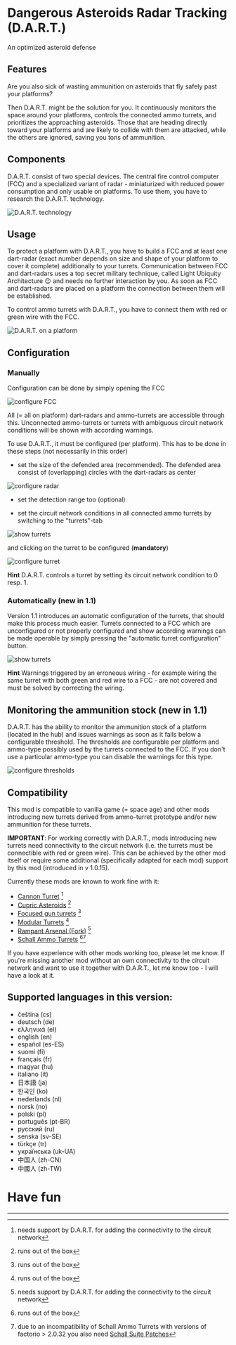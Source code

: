 # Dangerous Asteroids Radar Tracking (D.A.R.T.)

An optimized asteroid defense


## Features
Are you also sick of wasting ammunition on asteroids that fly safely past your platforms? 

Then D.A.R.T. might be the solution for you. It continuously monitors the space around your platforms, controls the 
connected ammo turrets, and prioritizes the approaching asteroids. Those that are heading directly toward your platforms
and are likely to collide with them are attacked, while the others are ignored, saving you tons of ammunition.

## Components
D.A.R.T. consist of two special devices. The central fire control computer (FCC) and a specialized variant of radar -
miniaturized with reduced power consumption and only usable on platforms. To use them, you have to research the D.A.R.T. 
technology.

![D.A.R.T. technology](https://github.com/xyzzycgn/dart/blob/main/doc/dart-technology.png?raw=true)

## Usage
To protect a platform with D.A.R.T., you have to build a FCC and at least one dart-radar (exact number depends on size and 
shape of your platform to cover it complete) additionally to your turrets. Communication between FCC and dart-radars uses a top secret military 
technique, called Light Ubiquity Architecture 😉 and needs no further interaction by you. As soon as FCC and dart-radars 
are placed on a platform the connection between them will be established. 

To control ammo turrets with D.A.R.T., you have to connect them with red or green wire with the FCC.

![D.A.R.T. on a platform](https://github.com/xyzzycgn/dart/blob/main/doc/dart-on-platform.png?raw=true)

## Configuration
### Manually
Configuration can be done by simply opening the FCC 

![configure FCC](https://github.com/xyzzycgn/dart/blob/main/doc/dart-configure-main.png?raw=true)

All (= all on platform) dart-radars and ammo-turrets are accessible through this. Unconnected ammo-turrets or turrets 
with ambiguous circuit network conditions will be shown with according warnings.


To use D.A.R.T., it must be configured (per platform). This has to be done in these steps (not necessarily in this order)

- set the size of the defended area (recommended). The defended area consist of (overlapping) circles with the dart-radars as center 

![configure radar](https://github.com/xyzzycgn/dart/blob/main/doc/dart-configure-main-radar.png?raw=true)

- set the detection range too (optional)

- set the circuit network conditions in all connected ammo turrets by switching to the "turrets"-tab 

![show turrets](https://github.com/xyzzycgn/dart/blob/main/doc/dart-configure-main-turrets.png?raw=true)

  and clicking on the turret to be configured (**mandatory**)

![configure turret](https://github.com/xyzzycgn/dart/blob/main/doc/gun-turret.png?raw=true|height=300)

**Hint**
D.A.R.T. controls a turret by setting its circuit network condition to 0 resp. 1.

### Automatically (new in 1.1)

Version 1.1 introduces an automatic configuration of the turrets, that should make this process much easier. Turrets 
connected to a FCC which are unconfigured or not properly configured and show according warnings can be made operable
by simply pressing the "automatic turret configuration" button.

![show turrets](https://github.com/xyzzycgn/dart/blob/main/doc/dart-configure-main-turrets-automatically.png?raw=true)

**Hint**
Warnings triggered by an erroneous wiring - for example wiring the same turret with both green and red wire to a FCC -
are not covered and must be solved by correcting the wiring.

## Monitoring the ammunition stock (new in 1.1)

D.A.R.T. has the ability to monitor the ammunition stock of a platform (located in the hub) and issues warnings as soon 
as it falls below a configurable threshold. The thresholds are configurable per platform and ammo-type possibly used by 
the turrets connected to the FCC. If you don't use a particular ammo-type you can disable the warnings for this type.

![configure thresholds](https://github.com/xyzzycgn/dart/blob/main/doc/dart-configure-main-ammos.png?raw=true)


## Compatibility
This mod is compatible to vanilla game (= space age) and other mods introducing new turrets derived from 
ammo-turret prototype and/or new ammunition for these turrets.

**IMPORTANT**: For working correctly with D.A.R.T., mods introducing new turrets need connectivity to the circuit network
(i.e. the turrets must be connectible with red or green wire). This can be achieved by the other mod itself or require 
some additional (specifically adapted for each mod) support by this mod (introduced in v 1.0.15).

Currently these mods are known to work fine with it:
- [Cannon Turret](https://mods.factorio.com/mod/vtk-cannon-turret) [^2]
- [Cupric Asteroids](https://mods.factorio.com/mod/cupric-asteroids) [^1] 
- [Focused gun turrets](https://mods.factorio.com/mod/snouz_long_electric_gun_turret) [^1]
- [Modular Turrets](https://mods.factorio.com/mod/scattergun_turret) [^1]
- [Rampant Arsenal (Fork)](https://mods.factorio.com/mod/RampantArsenalFork) [^2]
- [Schall Ammo Turrets](https://mods.factorio.com/mod/SchallAmmoTurrets) [^1][^3]

If you have experience with other mods working too, please let me know. If you're missing another mod without an own 
connectivity to the circuit network and want to use it together with D.A.R.T., let me know too - I will have a look at it.

## Supported languages in this version:
  - čeština (cs)
  - deutsch (de)
  - ελληνικά (el)
  - english (en)
  - español (es-ES)
  - suomi (fi)
  - français (fr)
  - magyar (hu)
  - italiano (it)
  - 日本語 (ja)
  - 한국인 (ko)
  - nederlands (nl)
  - norsk (no)
  - polski (pl)
  - português (pt-BR)
  - русский (ru)
  - senska (sv-SE)
  - türkçe (tr)
  - українська (uk-UA)    
  - 中国人 (zh-CN)
  - 中國人 (zh-TW)

# Have fun

----
[^1]: runs out of the box

[^2]: needs support by D.A.R.T. for adding the connectivity to the circuit network

[^3]: due to an incompatibility of Schall Ammo Turrets with versions of factorio > 2.0.32 you also need 
[Schall Suite Patches](https://mods.factorio.com/mod/schall-suite-fix)
